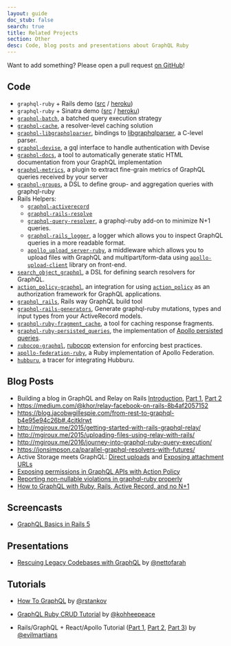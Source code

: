 ```yaml
---
layout: guide
doc_stub: false
search: true
title: Related Projects
section: Other
desc: Code, blog posts and presentations about GraphQL Ruby
---
```


Want to add something? Please open a pull request [on GitHub](https://github.com/rmosolgo/graphql-ruby)!

## Code

- `graphql-ruby` + Rails demo ([src](https://github.com/rmosolgo/graphql-ruby-demo) / [heroku](https://graphql-ruby-demo.herokuapp.com))
- `graphql-ruby` + Sinatra demo ([src](https://github.com/robinjmurphy/ruby-graphql-server-example) / [heroku](https://ruby-graphql-server-example.herokuapp.com/))
- [`graphql-batch`](https://github.com/shopify/graphql-batch), a batched query execution strategy
- [`graphql-cache`](https://github.com/stackshareio/graphql-cache), a resolver-level caching solution
- [`graphql-libgraphqlparser`](https://github.com/rmosolgo/graphql-libgraphqlparser-ruby), bindings to [libgraphqlparser](https://github.com/graphql/libgraphqlparser), a C-level parser.
- [`graphql-devise`](https://github.com/graphql-devise/graphql_devise), a gql interface to handle authentication with Devise
- [`graphql-docs`](https://github.com/gjtorikian/graphql-docs), a tool to automatically generate static HTML documentation from your GraphQL implementation
- [`graphql-metrics`](https://github.com/Shopify/graphql-metrics), a plugin to extract fine-grain metrics of GraphQL queries received by your server
- [`graphql-groups`](https://github.com/hschne/graphql-groups), a DSL to define group- and aggregation queries with graphql-ruby
- Rails Helpers:
  - [`graphql-activerecord`](https://github.com/goco-inc/graphql-activerecord)
  - [`graphql-rails-resolve`](https://github.com/colepatrickturner/graphql-rails-resolver)
  - [`graphql-query-resolver`](https://github.com/nettofarah/graphql-query-resolver), a graphql-ruby add-on to minimize N+1 queries.
  - [`graphql-rails_logger`](https://github.com/jetruby/graphql-rails_logger), a logger which allows you to inspect GraphQL queries in a more readable format.
  - [`apollo_upload_server-ruby`](https://github.com/jetruby/apollo_upload_server-ruby), a middleware which allows you to upload files with GraphQL and multipart/form-data using [`apollo-upload-client`](https://github.com/jaydenseric/apollo-upload-client) library on front-end.
- [`search_object_graphql`](https://github.com/rstankov/SearchObjectGraphQL), a DSL for defining search resolvers for GraphQL.
- [`action_policy-graphql`](https://github.com/palkan/action_policy-graphql), an integration for using [`action_policy`](https://github.com/palkan/action_policy) as an authorization framework for GraphQL applications.
- [`graphql_rails`](https://github.com/samesystem/graphql_rails), Rails way GraphQL build tool
- [`graphql-rails-generators`](https://github.com/ajsharp/graphql-rails-generators), Generate graphql-ruby mutations, types and input types from your ActiveRecord models.
- [`graphql-ruby-fragment_cache`](https://github.com/DmitryTsepelev/graphql-ruby-fragment_cache), a tool for caching response fragments.
- [`graphql-ruby-persisted_queries`](https://github.com/DmitryTsepelev/graphql-ruby-persisted_queries), the implementation of [Apollo persisted queries](https://github.com/apollographql/apollo-link-persisted-queries).
- [`rubocop-graphql`](https://github.com/DmitryTsepelev/rubocop-graphql), [rubocop](https://github.com/rubocop-hq/rubocop) extension for enforcing best practices.
- [`apollo-federation-ruby`](https://github.com/Gusto/apollo-federation-ruby), a Ruby implementation of Apollo Federation.
- [`hubburu`](https://github.com/hubburu/ruby-plugin), a tracer for integrating Hubburu.

## Blog Posts

-  Building a blog in GraphQL and Relay on Rails [Introduction](https://medium.com/@gauravtiwari/graphql-and-relay-on-rails-getting-started-955a49d251de), [Part 1]( https://medium.com/@gauravtiwari/graphql-and-relay-on-rails-creating-types-and-schema-b3f9b232ccfc), [Part 2](https://medium.com/@gauravtiwari/graphql-and-relay-on-rails-first-relay-powered-react-component-cb3f9ee95eca)
- https://medium.com/@khor/relay-facebook-on-rails-8b4af2057152
- https://blog.jacobwgillespie.com/from-rest-to-graphql-b4e95e94c26b#.4cjtklrwt
- http://mgiroux.me/2015/getting-started-with-rails-graphql-relay/
- http://mgiroux.me/2015/uploading-files-using-relay-with-rails/
- http://mgiroux.me/2016/journey-into-graphql-ruby-query-execution/
- https://jonsimpson.ca/parallel-graphql-resolvers-with-futures/
- Active Storage meets GraphQL: [Direct uploads](https://evilmartians.com/chronicles/active-storage-meets-graphql-direct-uploads) and [Exposing attachment URLs](https://evilmartians.com/chronicles/active-storage-meets-graphql-pt-2-exposing-attachment-urls)
- [Exposing permissions in GraphQL APIs with Action Policy](https://evilmartians.com/chronicles/exposing-permissions-in-graphql-apis-with-action-policy)
- [Reporting non-nullable violations in graphql-ruby properly](https://evilmartians.com/chronicles/reporting-non-nullable-violations-in-graphql-ruby-properly)
- [How to GraphQL with Ruby, Rails, Active Record, and no N+1](https://evilmartians.com/chronicles/how-to-graphql-with-ruby-rails-active-record-and-no-n-plus-one)

## Screencasts

- [GraphQL Basics in Rails 5](https://rubyplus.com/episodes/271-GraphQL-Basics-in-Rails-5)

## Presentations
- [Rescuing Legacy Codebases with GraphQL](https://speakerdeck.com/nettofarah/rescuing-legacy-codebases-with-graphql-1) by [@nettofarah](https://twitter.com/nettofarah)

## Tutorials
- [How To GraphQL](https://www.howtographql.com/graphql-ruby/0-introduction/) by [@rstankov](https://github.com/rstankov)

- [GraphQL Ruby CRUD Tutorial](https://www.blook.pub/books/graphql-rails-tutorial) by [@kohheepeace](https://twitter.com/kohheepeace)

- Rails/GraphQL + React/Apollo Tutorial ([Part 1](https://evilmartians.com/chronicles/graphql-on-rails-1-from-zero-to-the-first-query), [Part 2](https://evilmartians.com/chronicles/graphql-on-rails-2-updating-the-data), [Part 3](https://evilmartians.com/chronicles/graphql-on-rails-3-on-the-way-to-perfection)) by [@evilmartians](https://twitter.com/evilmartians)

